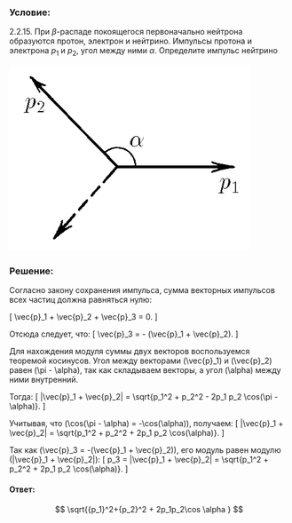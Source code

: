 ###  Условие:

$2.2.15.$ При $\beta$-распаде покоящегося первоначально нейтрона образуются протон, электрон и нейтрино. Импульсы протона и электрона $p_1$ и $p_2$, угол между ними $\alpha$. Определите импульс нейтрино

![К задаче $2.2.15$|433x335, 35%](../../img/2.2.15/2.2.15.png)

###  Решение:

Согласно закону сохранения импульса, сумма векторных импульсов всех частиц должна равняться нулю:

\[
\vec{p}_1 + \vec{p}_2 + \vec{p}_3 = 0.
\]

Отсюда следует, что:
\[
\vec{p}_3 = - (\vec{p}_1 + \vec{p}_2).
\]

Для нахождения модуля суммы двух векторов воспользуемся теоремой косинусов. Угол между векторами \(\vec{p}_1\) и \(\vec{p}_2\) равен \(\pi - \alpha\), так как складываем векторы, а угол \(\alpha\) между ними внутренний.

Тогда:
\[
|\vec{p}_1 + \vec{p}_2| = \sqrt{p_1^2 + p_2^2 - 2p_1 p_2 \cos(\pi - \alpha)}.
\]

Учитывая, что \(\cos(\pi - \alpha) = -\cos(\alpha)\), получаем:
\[
|\vec{p}_1 + \vec{p}_2| = \sqrt{p_1^2 + p_2^2 + 2p_1 p_2 \cos(\alpha)}.
\]

Так как \(\vec{p}_3 = -(\vec{p}_1 + \vec{p}_2)\), его модуль равен модулю \(|\vec{p}_1 + \vec{p}_2|\):
\[
p_3 = |\vec{p}_1 + \vec{p}_2| = \sqrt{p_1^2 + p_2^2 + 2p_1 p_2 \cos(\alpha)}.
\]

#### Ответ:

$$
\sqrt{{p_1}^2+{p_2}^2 + 2p_1p_2\cos \alpha }
$$